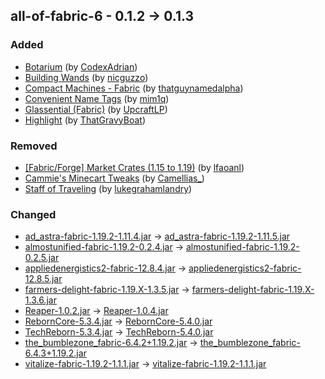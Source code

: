 ## all-of-fabric-6 - 0.1.2 -> 0.1.3

### Added

  * [Botarium](https://www.curseforge.com/minecraft/mc-mods/botarium) (by [CodexAdrian](https://www.curseforge.com/members/CodexAdrian/projects))
  * [Building Wands](https://www.curseforge.com/minecraft/mc-mods/building-wands) (by [nicguzzo](https://www.curseforge.com/members/nicguzzo/projects))
  * [Compact Machines - Fabric](https://www.curseforge.com/minecraft/mc-mods/compact-machines-fabric) (by [thatguynamedalpha](https://www.curseforge.com/members/thatguynamedalpha/projects))
  * [Convenient Name Tags](https://www.curseforge.com/minecraft/mc-mods/convenient-name-tags) (by [mim1q](https://www.curseforge.com/members/mim1q/projects))
  * [Glassential (Fabric)](https://www.curseforge.com/minecraft/mc-mods/glassential-fabric) (by [UpcraftLP](https://www.curseforge.com/members/UpcraftLP/projects))
  * [Highlight](https://www.curseforge.com/minecraft/mc-mods/highlight) (by [ThatGravyBoat](https://www.curseforge.com/members/ThatGravyBoat/projects))

### Removed

  * [[Fabric/Forge] Market Crates (1.15 to 1.19)](https://www.curseforge.com/minecraft/mc-mods/market-crates) (by [lfaoanl](https://www.curseforge.com/members/lfaoanl/projects))
  * [Cammie's Minecart Tweaks](https://www.curseforge.com/minecraft/mc-mods/cammies-minecart-tweaks) (by [Camellias_](https://www.curseforge.com/members/Camellias_/projects))
  * [Staff of Traveling](https://www.curseforge.com/minecraft/mc-mods/staff-of-traveling) (by [lukegrahamlandry](https://www.curseforge.com/members/lukegrahamlandry/projects))

### Changed

  * [ad_astra-fabric-1.19.2-1.11.4.jar](https://www.curseforge.com/minecraft/mc-mods/ad-astra/files/4098414) -> [ad_astra-fabric-1.19.2-1.11.5.jar](https://www.curseforge.com/minecraft/mc-mods/ad-astra/files/4101959)
  * [almostunified-fabric-1.19.2-0.2.4.jar](https://www.curseforge.com/minecraft/mc-mods/almost-unified/files/4084311) -> [almostunified-fabric-1.19.2-0.2.5.jar](https://www.curseforge.com/minecraft/mc-mods/almost-unified/files/4102923)
  * [appliedenergistics2-fabric-12.8.4.jar](https://www.curseforge.com/minecraft/mc-mods/applied-energistics-2/files/4055594) -> [appliedenergistics2-fabric-12.8.5.jar](https://www.curseforge.com/minecraft/mc-mods/applied-energistics-2/files/4102140)
  * [farmers-delight-fabric-1.19.X-1.3.5.jar](https://www.curseforge.com/minecraft/mc-mods/farmers-delight-fabric/files/4061213) -> [farmers-delight-fabric-1.19.X-1.3.6.jar](https://www.curseforge.com/minecraft/mc-mods/farmers-delight-fabric/files/4102176)
  * [Reaper-1.0.2.jar](https://www.curseforge.com/minecraft/mc-mods/reaper/files/4098204) -> [Reaper-1.0.4.jar](https://www.curseforge.com/minecraft/mc-mods/reaper/files/4102430)
  * [RebornCore-5.3.4.jar](https://www.curseforge.com/minecraft/mc-mods/reborncore/files/3958647) -> [RebornCore-5.4.0.jar](https://www.curseforge.com/minecraft/mc-mods/reborncore/files/4102771)
  * [TechReborn-5.3.4.jar](https://www.curseforge.com/minecraft/mc-mods/techreborn/files/3958646) -> [TechReborn-5.4.0.jar](https://www.curseforge.com/minecraft/mc-mods/techreborn/files/4102770)
  * [the_bumblezone_fabric-6.4.2+1.19.2.jar](https://www.curseforge.com/minecraft/mc-mods/the-bumblezone-fabric/files/4099622) -> [the_bumblezone_fabric-6.4.3+1.19.2.jar](https://www.curseforge.com/minecraft/mc-mods/the-bumblezone-fabric/files/4103197)
  * [vitalize-fabric-1.19.2-1.1.1.jar](https://www.curseforge.com/minecraft/mc-mods/vitalize/files/4098352) -> [vitalize-fabric-1.19.2-1.1.1.jar](https://www.curseforge.com/minecraft/mc-mods/vitalize/files/4102436)

